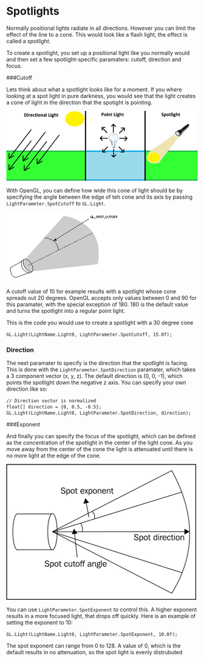 # Spotlights
Normally positional lights radiate in all directions. However you can limit the effect of the line to a cone. This would look like a flash light, the effect is called a _spotlight_.

To create a spotlight, you set up a positional light like you normally would and then set a few spotlight-specific paramaters: cutoff, direction and focus.

###Cutoff

Lets think about what a spotlight looks like for a moment. If you where looking at a spot light in pure darkness, you would see that the light creates a cone of light in the direction that the spotight is pointing.

![LIGHTS](lights.png)

With OpenGL, you can define how wide this cone of light should be by specifying the angle between the edge of teh cone and its axis by passing ```LightParameter.SpotCutoff``` to ```GL.Light```.

![CUTOFF](spot_cutoff.gif)

A cutoff value of 10 for example results with a spotlight whose cone spreads out 20 degrees. OpenGL accepts only values between 0 and 90 for this paramater, with the special exception of 180. 180 is the default value and turns the spotlight into a regular point light.

This is the code you would use to create a spotlight with a 30 degree cone

```
GL.Light(LightName.Light0, LightParameter.SpotCutoff, 15.0f);
```

### Direction

The next paramater to specify is the direction that the spotlight is facing. This is done with the ```LightParameter.SpotDirection``` paramater, which takes a 3 component vector (x, y, z). The default direction is (0, 0, -1), which points the spotlight down the negative z axis.  You can specify your own direction like so:

```
// Direction vector is normalized
float[] direction = {0, 0.5, -0.5};
GL.Light(LightName.Light0, LightParameter.SpotDirection, direction);
```
###Exponent

And finally you can specify the focus of the spotlight, which can be defined as the concentration of the spotlight in the center of the light cone. As you move away from the center of the cone the light is attenuated until there is no more light at the edge of the cone.

![FULL](full_spot.jpg)

You can use ```LightParameter.SpotExponent```  to control this. A higher exponent results in a more focused light, that drops off quickly. Here is an example of setting the exponent to 10:

```
GL.Light(LightName.Light0, LightParameter.SpotExponent, 10.0f);
```

The spot exponent can range from 0 to 128. A value of 0, which is the default results in no attenuation, so the spot light is evenly distrubuted